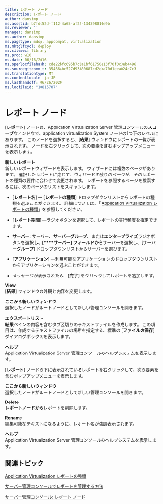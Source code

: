 ```yaml
---
title: レポート ノード
description: レポート ノード
author: dansimp
ms.assetid: b7fdc52d-f112-4a65-af25-134398810e9b
ms.reviewer: ''
manager: dansimp
ms.author: dansimp
ms.pagetype: mdop, appcompat, virtualization
ms.mktglfcycl: deploy
ms.sitesec: library
ms.prod: w10
ms.date: 06/16/2016
ms.openlocfilehash: cde22bfc695b7c1a1bf61750e13f70f0c3eb4496
ms.sourcegitcommit: 354664bc527d93f80687cd2eba70d1eea024c7c3
ms.translationtype: MT
ms.contentlocale: ja-JP
ms.lasthandoff: 06/26/2020
ms.locfileid: "10815707"
---
```

# レポート ノード


[**レポート**] ノードは、Application Virtualization Server 管理コンソールの**スコープ**ウィンドウで、application virtualization System ノードの1つ下のレベルにあります。 このノードを選択すると、[**結果**] ウィンドウにレポートの一覧が表示されます。 ノードを右クリックして、次の要素を含むポップアップメニューを表示します。

<a href="" id="new-report"></a>**新しいレポート**  
新しいレポートウィザードを表示します。 ウィザードには複数のページがあります。 選択したレポートに応じて、ウィザードの残りのページが、そのレポートの種類の要件に合わせて変更されます。 レポートを参照するページを検索するには、次のページのリストをスキャンします。

-   [**レポート名**] — [**レポートの種類**] ドロップダウンリストからレポートの種類を選ぶことができます。 詳細については、「 [Application Virtualization レポートの種類](application-virtualization-report-types.md)」を参照してください。

-   [**レポート期間**] —ラジオボタンを選択して、レポートの実行頻度を指定できます。

-   **サーバー**: サーバー、**サーバーグループ**、または**エンタープライズ**ラジオボタンを選択**し、[****サーバー] フィールドから**サーバーを選択し、[サーバー**グループ**] ドロップダウンリストからサーバーを選びます。

-   [**アプリケーション**] —利用可能なアプリケーションのドロップダウンリストからアプリケーションを選ぶことができます。

-   メッセージが表示されたら、[**完了**] をクリックしてレポートを追加します。

<a href="" id="view"></a>**View**  
[**結果**] ウィンドウの外観と内容を変更します。

<a href="" id="new-window-from-here"></a>**ここから新しいウィンドウ**  
選択したノードがルートノードとして新しい管理コンソールを開きます。

<a href="" id="export-list"></a>**エクスポートリスト**  
**結果**ペインの内容を含むタブ区切りのテキストファイルを作成します。 この項目は、作成するテキストファイルの場所を指定する、標準の [**ファイルの保存**] ダイアログボックスを表示します。

<a href="" id="help"></a>**ヘルプ**  
Application Virtualization Server 管理コンソールのヘルプシステムを表示します。

[**レポート**] ノードの下に表示されているレポートを右クリックして、次の要素を含むポップアップメニューを表示します。

<a href="" id="new-window-from-here"></a>**ここから新しいウィンドウ**  
選択したノードがルートノードとして新しい管理コンソールを開きます。

<a href="" id="delete"></a>**Delete**  
**レポートノードから**レポートを削除します。

<a href="" id="rename"></a>**Rename**  
編集可能なテキストになるように、レポート名が強調表示されます。

<a href="" id="help"></a>**ヘルプ**  
Application Virtualization Server 管理コンソールのヘルプシステムを表示します。

## 関連トピック


[Application Virtualization レポートの種類](application-virtualization-report-types.md)

[サーバー管理コンソールでレポートを管理する方法](how-to-manage-reports-in-the-server-management-console.md)

[サーバー管理コンソール: レポート ノード](server-management-console-reports-node.md)

 

 





